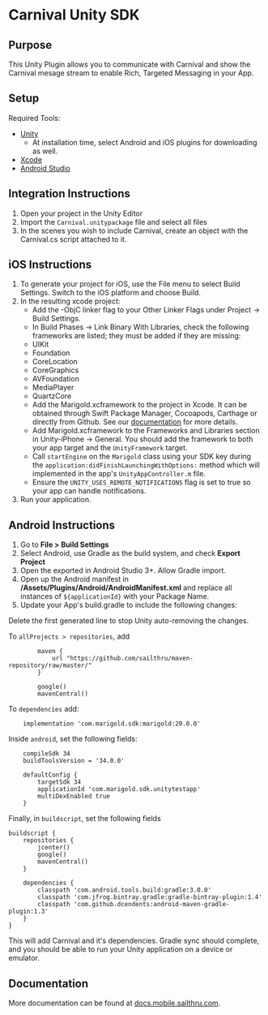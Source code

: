 # Carnival Unity SDK

## Purpose
This Unity Plugin allows you to communicate with Carnival and show the Carnival mesage stream to enable Rich, Targeted Messaging in your App.

## Setup

Required Tools:
- [Unity](https://unity3d.com/get-unity)
	- At installation time, select Android and iOS plugins for downloading as well.
- [Xcode](https://itunes.apple.com/nz/app/xcode/id497799835?mt=12)
- [Android Studio](https://developer.android.com/studio/index.html)

## Integration Instructions

1. Open your project in the Unity Editor
2. Import the `Carnival.unitypackage` file and select all files
3. In the scenes you wish to include Carnival, create an object with the Carnival.cs script attached to it. 


## iOS Instructions

1. To generate your project for iOS, use the File menu to select Build Settings. Switch to the iOS platform and choose Build.
2. In the resulting xcode project:
	* Add the -ObjC linker flag to your Other Linker Flags under Project -> Build Settings.
	* In Build Phases -> Link Binary With Libraries, check the following frameworks are listed; they must be added if they are missing:
	 * UIKit 
	 * Foundation
	 * CoreLocation
	 * CoreGraphics 
	 * AVFoundation
	 * MediaPlayer
	 * QuartzCore
	* Add the Marigold.xcframework to the project in Xcode. It can be obtained through Swift Package Manager, Cocoapods, Carthage or directly from Github. See our [documentation](https://docs.mobile.sailthru.com/docs/ios-integration) for more details.
	* Add Marigold.xcframework to the Frameworks and Libraries section in Unity-iPhone -> General. You should add the framework to both your app target and the `UnityFramework` target.
	* Call `startEngine` on the `Marigold` class using your SDK key during the `application:didFinishLaunchingWithOptions:` method which will implemented in the app's `UnityAppController.m` file.
	* Ensure the `UNITY_USES_REMOTE_NOTIFICATIONS` flag is set to true so your app can handle notifications.
3. Run your application. 


## Android Instructions
1. Go to **File > Build Settings**
2. Select Android, use Gradle as the build system, and check **Export Project**
3. Open the exported in Android Studio 3+. Allow Gradle import. 
4. Open up the Android manifest in **/Assets/Plugins/Android/AndroidManifest.xml** and replace all instances of `${applicationId}` with your Package Name.
5. Update your App's build.gradle to include the following changes:

Delete the first generated line to stop Unity auto-removing the changes. 

To `allProjects > repositories`, add 
```
		maven {
			url "https://github.com/sailthru/maven-repository/raw/master/"
		}

		google()
		mavenCentral()
```
To `dependencies` add:
```
	implementation 'com.marigold.sdk:marigold:20.0.0'
```

Inside `android`, set the following fields:
```
	compileSdk 34
	buildToolsVersion = '34.0.0'

	defaultConfig {
		targetSdk 34
		applicationId 'com.marigold.sdk.unitytestapp'
		multiDexEnabled true
	}
```

Finally, in `buildscript`, set the following fields
```
buildscript {
	repositories {
		jcenter()
		google()
		mavenCentral()
	}

	dependencies {
		classpath 'com.android.tools.build:gradle:3.0.0'
		classpath 'com.jfrog.bintray.gradle:gradle-bintray-plugin:1.4'
		classpath 'com.github.dcendents:android-maven-gradle-plugin:1.3'
	}
}
```

This will add Carnival and it's dependencies. Gradle sync should complete, and you should be able to run your Unity application on a device or emulator. 


## Documentation

More documentation can be found at [docs.mobile.sailthru.com](docs.mobile.sailthru.com).
